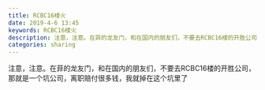 ```yaml
---
title: RCBC16楼火
date: 2019-4-6 13:45
keywords: RCBC16楼火
description: 注意，注意。在菲的龙友门，和在国内的朋友们，不要去RCBC16楼的开胜公司，那就是一个坑公司，离职赔付很多钱，我就掉在这个坑里了
categories: sharing
---
```

<td class="t_f" id="postmessage_3411232">

注意，注意。在菲的龙友门，和在国内的朋友们，不要去RCBC16楼的开胜公司，那就是一个坑公司，离职赔付很多钱，我就掉在这个坑里了<br/>
</td>
